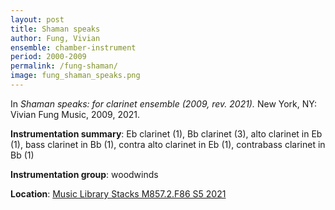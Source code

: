```yaml
---
layout: post
title: Shaman speaks
author: Fung, Vivian
ensemble: chamber-instrument
period: 2000-2009
permalink: /fung-shaman/
image: fung_shaman_speaks.png
---
```


In *Shaman speaks: for clarinet ensemble (2009, rev. 2021).* New York, NY: Vivian Fung Music, 2009, 2021.

**Instrumentation summary**: Eb clarinet (1), Bb clarinet (3), alto clarinet in Eb (1), bass clarinet in Bb (1), contra alto clarinet in Eb (1), contrabass clarinet in Bb (1) 

**Instrumentation group**: woodwinds

**Location**: <a href="https://tufts.primo.exlibrisgroup.com/permalink/01TUN_INST/1kc9gia/alma991018726335503851" target="_blank">Music Library Stacks M857.2.F86 S5 2021</a>
